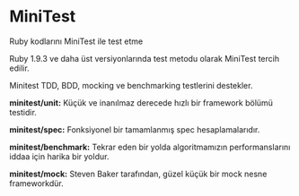 # MiniTest

Ruby kodlarını MiniTest ile test etme 

Ruby 1.9.3 ve daha üst versiyonlarında test metodu olarak MiniTest tercih edilir. 

Minitest TDD, BDD, mocking ve benchmarking testlerini destekler.

**minitest/unit:** Küçük ve inanılmaz derecede hızlı bir framework bölümü testidir.

**minitest/spec:** Fonksiyonel bir tamamlanmış spec hesaplamalarıdır.

**minitest/benchmark:** Tekrar eden bir yolda algoritmamızın performanslarını iddaa için harika bir yoldur.

**minitest/mock:** Steven Baker tarafından, güzel küçük bir mock nesne frameworkdür.


